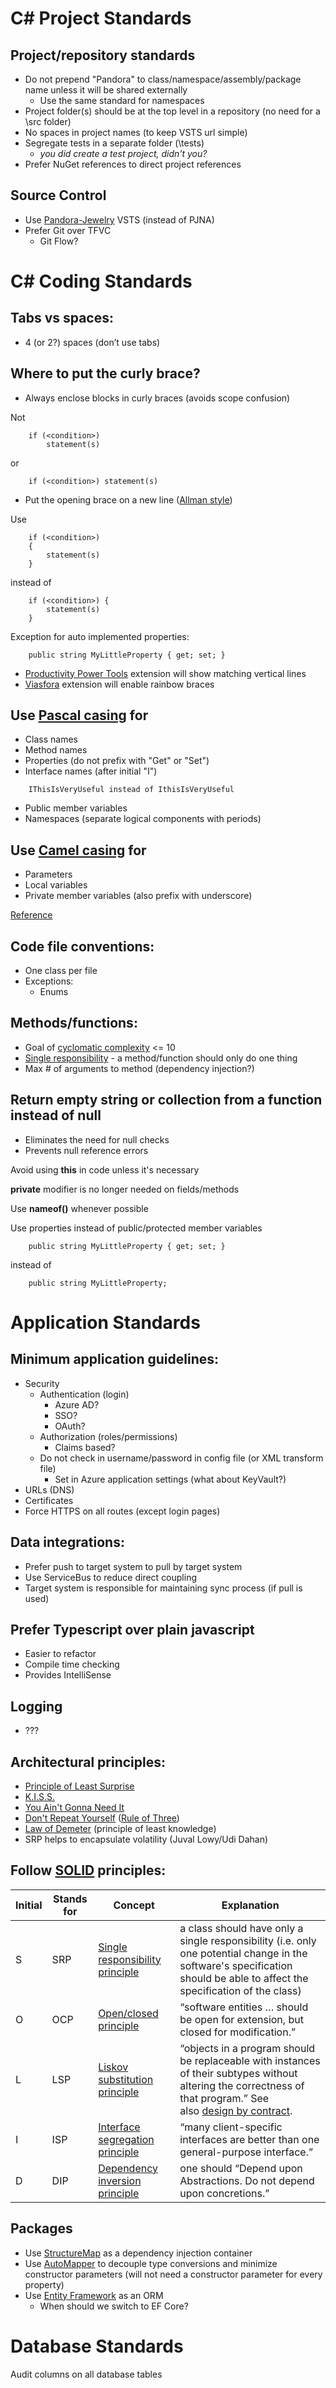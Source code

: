 # **C# Project Standards**

## Project/repository standards
* Do not prepend "Pandora" to class/namespace/assembly/package name unless it will be shared externally
  * Use the same standard for namespaces
* Project folder(s) should be at the top level in a repository (no need for a \src folder)
* No spaces in project names (to keep VSTS url simple)
* Segregate tests in a separate folder (\tests)
  * *you did create a test project, didn't you?* 
* Prefer NuGet references to direct project references

## Source Control
* Use [Pandora-Jewelry](https://pandora-jewelry.visualstudio.com/) VSTS (instead of PJNA)
* Prefer Git over TFVC
  * Git Flow?

# **C# Coding Standards**

## Tabs vs spaces:
* 4 (or 2?) spaces (don’t use tabs)

## Where to put the curly brace?
* Always enclose blocks in curly braces (avoids scope confusion)

Not
```
    if (<condition>)
        statement(s)
```
or
```
    if (<condition>) statement(s)
```
* Put the opening brace on a new line ([Allman style](https://en.wikipedia.org/wiki/Indent_style#Allman_style))

Use
```
    if (<condition>)
    {
        statement(s)
    }
```
instead of
```
    if (<condition>) {
        statement(s)
    }
```
Exception for auto implemented properties: 
```
    public string MyLittleProperty { get; set; }
```
* [Productivity Power Tools](https://visualstudiogallery.msdn.microsoft.com/34ebc6a2-2777-421d-8914-e29c1dfa7f5d) extension will show matching vertical lines
* [Viasfora](https://visualstudiogallery.msdn.microsoft.com/19609469-380e-4fcf-bcde-e31caeb658b2) extension will enable rainbow braces

## Use [Pascal casing](https://en.wikipedia.org/wiki/PascalCase) for
* Class names
* Method names
* Properties (do not prefix with "Get" or "Set")
* Interface names (after initial "I")
```
    IThisIsVeryUseful instead of IthisIsVeryUseful  
```
* Public member variables
* Namespaces (separate logical components with periods)

## Use [Camel casing](https://en.wikipedia.org/wiki/CamelCase) for
* Parameters
* Local variables
* Private member variables (also prefix with underscore)

[Reference](http://www.c-sharpcorner.com/UploadFile/8a67c0/C-Sharp-coding-standards-and-naming-conventions/)

## Code file conventions:
* One class per file
* Exceptions:
  * Enums

## Methods/functions:
* Goal of [cyclomatic complexity](https://en.wikipedia.org/wiki/Cyclomatic_complexity) <= 10
* [Single responsibility](#solid) - a method/function should only do one thing
* Max # of arguments to method (dependency injection?)

## Return empty string or collection from a function instead of null
* Eliminates the need for null checks
* Prevents null reference errors

Avoid using **this** in code unless it's necessary

**private** modifier is no longer needed on fields/methods

Use **nameof()** whenever possible

Use properties instead of public/protected member variables
```
    public string MyLittleProperty { get; set; }
```
instead of
```
    public string MyLittleProperty;
```

# **Application Standards**

## Minimum application guidelines:
* Security
  * Authentication (login)
    * Azure AD?
    * SSO?
    * OAuth?
  * Authorization (roles/permissions)
    * Claims based?
  * Do not check in username/password in config file (or XML transform file)
    * Set in Azure application settings (what about KeyVault?)
* URLs (DNS)
* Certificates
* Force HTTPS on all routes (except login pages)

## Data integrations:
* Prefer push to target system to pull by target system
* Use ServiceBus to reduce direct coupling
* Target system is responsible for maintaining sync process (if pull is used)

## Prefer Typescript over plain javascript
* Easier to refactor
* Compile time checking
* Provides IntelliSense

## Logging
* ???

## Architectural principles:
* [Principle of Least Surprise](https://en.wikipedia.org/wiki/Principle_of_least_astonishment)
* [K.I.S.S.](https://en.wikipedia.org/wiki/KISS_principle)
* [You Ain't Gonna Need It](https://en.wikipedia.org/wiki/You_aren%27t_gonna_need_it)
* [Don't Repeat Yourself](https://en.wikipedia.org/wiki/Don%27t_repeat_yourself) ([Rule of Three](https://en.wikipedia.org/wiki/Rule_of_three_(computer_programming)))
* [Law of Demeter](https://en.wikipedia.org/wiki/Law_of_Demeter) (principle of least knowledge)
* SRP helps to encapsulate volatility (Juval Lowy/Udi Dahan)

## <a name="solid"></a>Follow [SOLID](https://en.wikipedia.org/wiki/SOLID_(object-oriented_design)) principles:
Initial | Stands for | Concept | Explanation
------- | ---------- | ------- | -----------
S | SRP | [Single responsibility principle](https://en.wikipedia.org/wiki/Single_responsibility_principle) | a class should have only a single responsibility (i.e. only one potential change in the software's specification should be able to affect the specification of the class)
O |	OCP | [Open/closed principle](https://en.wikipedia.org/wiki/Open/closed_principle) | “software entities … should be open for extension, but closed for modification.”
L | LSP | [Liskov substitution principle](https://en.wikipedia.org/wiki/Liskov_substitution_principle) | “objects in a program should be replaceable with instances of their subtypes without altering the correctness of that program.” See also [design by contract](https://en.wikipedia.org/wiki/Design_by_contract).
I |	ISP | [Interface segregation principle](https://en.wikipedia.org/wiki/Interface_segregation_principle) | “many client-specific interfaces are better than one general-purpose interface.”
D |	DIP | [Dependency inversion principle](https://en.wikipedia.org/wiki/Dependency_inversion_principle) | one should “Depend upon Abstractions. Do not depend upon concretions.”

## Packages
* Use [StructureMap](https://www.nuget.org/packages/StructureMap/) as a dependency injection container
* Use [AutoMapper](https://www.nuget.org/packages/AutoMapper/) to decouple type conversions and minimize constructor parameters (will not need a constructor parameter for every property)
* Use [Entity Framework](https://www.nuget.org/packages/EntityFramework/) as an ORM
  * When should we switch to EF Core?

# **Database Standards**

Audit columns on all database tables
